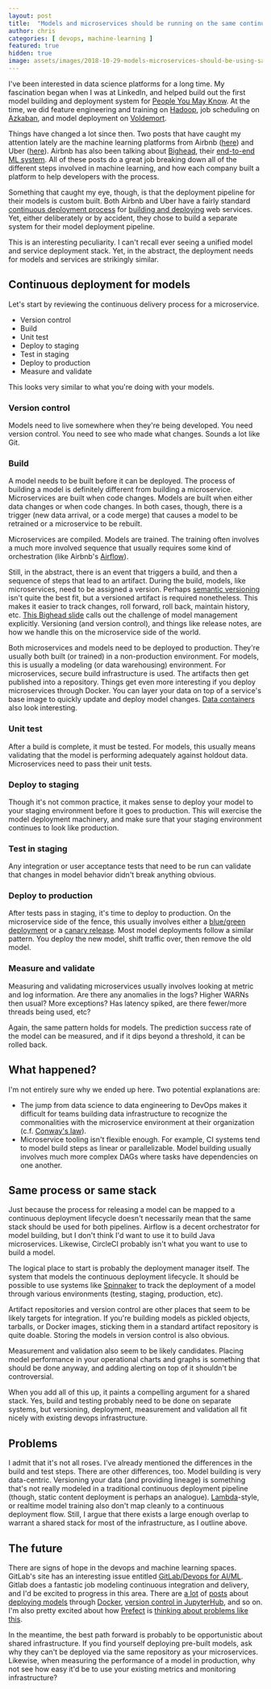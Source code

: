 ```yaml
---
layout: post
title:  "Models and microservices should be running on the same continuous delivery stack"
author: chris
categories: [ devops, machine-learning ]
featured: true
hidden: true
image: assets/images/2018-10-29-models-microservices-should-be-using-same-continuous-delivery-stack/rawpixel-782053-unsplash.jpg
---
```


I've been interested in data science platforms for a long time. My fascination began when I was at LinkedIn, and helped build out the first model building and deployment system for [People You May Know](https://engineering.linkedin.com/teams/data/projects/pymk). At the time, we did feature engineering and training on [Hadoop](https://hadoop.apache.org/), job scheduling on [Azkaban](https://azkaban.github.io/), and model deployment on [Voldemort](https://www.project-voldemort.com/voldemort/).

Things have changed a lot since then. Two posts that have caught my attention lately are the machine learning platforms from Airbnb ([here](https://medium.com/airbnb-engineering/using-machine-learning-to-predict-value-of-homes-on-airbnb-9272d3d4739d)) and Uber ([here](https://eng.uber.com/michelangelo/)). Airbnb has also been talking about [Bighead](https://www.slideshare.net/databricks/bighead-airbnbs-endtoend-machine-learning-platform-with-krishna-puttaswamy-and-andrew-hoh), their [end-to-end ML system](https://cdn.oreillystatic.com/en/assets/1/event/278/Bighead_%20Airbnb_s%20end-to-end%20machine%20learning%20platform%20Presentation.pdf). All of these posts do a great job breaking down all of the different steps involved in machine learning, and how each company built a platform to help developers with the process.

Something that caught my eye, though, is that the deployment pipeline for their models is custom built. Both Airbnb and Uber have a fairly standard [continuous deployment process](https://medium.com/airbnb-engineering/testing-at-airbnb-199f68a0a40d) for [building and deploying](https://eng.uber.com/micro-deploy/) web services. Yet, either deliberately or by accident, they chose to build a separate system for their model deployment pipeline.

This is an interesting peculiarity. I can't recall ever seeing a unified model and service deployment stack. Yet, in the abstract, the deployment needs for models and services are strikingly similar.

## Continuous deployment for models

Let's start by reviewing the continuous delivery process for a microservice.

* Version control
* Build
* Unit test
* Deploy to staging
* Test in staging
* Deploy to production
* Measure and validate

This looks very similar to what you're doing with your models.

### Version control

Models need to live somewhere when they're being developed. You need version control. You need to see who made what changes. Sounds a lot like Git.

### Build

A model needs to be built before it can be deployed. The process of building a model is definitely different from building a microservice. Microservices are built when code changes. Models are built when either data changes or when code changes. In both cases, though, there is a trigger (new data arrival, or a code merge) that causes a model to be retrained or a microservice to be rebuilt.

Microservices are compiled. Models are trained. The training often involves a much more involved sequence that usually requires some kind of orchestration (like Airbnb's [Airflow](https://github.com/apache/incubator-airflow)).

Still, in the abstract, there is an event that triggers a build, and then a sequence of steps that lead to an artifact.
During the build, models, like microservices, need to be assigned a version. Perhaps [semantic versioning](https://semver.org/) isn't quite the best fit, but a versioned artifact is required nonetheless. This makes it easier to track changes, roll forward, roll back, maintain history, etc. [This Bighead slide](https://www.slideshare.net/databricks/bighead-airbnbs-endtoend-machine-learning-platform-with-krishna-puttaswamy-and-andrew-hoh) calls out the challenge of model management explicitly. Versioning (and version control), and things like release notes, are how we handle this on the microservice side of the world.

Both microservices and models need to be deployed to production. They're usually both built (or trained) in a non-production environment. For models, this is usually a modeling (or data warehousing) environment. For microservices, secure build infrastructure is used. The artifacts then get published into a repository. Things get even more interesting if you deploy microservices through Docker. You can layer your data on top of a service's base image to quickly update and deploy model changes. [Data containers](https://hackernoon.com/docker-data-containers-cb250048d162) also look interesting.

### Unit test

After a build is complete, it must be tested. For models, this usually means validating that the model is performing adequately against holdout data. Microservices need to pass their unit tests.

### Deploy to staging

Though it's not common practice, it makes sense to deploy your model to your staging environment before it goes to production. This will exercise the model deployment machinery, and make sure that your staging environment continues to look like production.

### Test in staging

Any integration or user acceptance tests that need to be run can validate that changes in model behavior didn't break anything obvious.

### Deploy to production

After tests pass in staging, it's time to deploy to production. On the microservice side of the fence, this usually involves either a [blue/green deployment](https://martinfowler.com/bliki/BlueGreenDeployment.html) or a [canary release](https://martinfowler.com/bliki/CanaryRelease.html). Most model deployments follow a similar pattern. You deploy the new model, shift traffic over, then remove the old model.

### Measure and validate

Measuring and validating microservices usually involves looking at metric and log information. Are there any anomalies in the logs? Higher WARNs then usual? More exceptions? Has latency spiked, are there fewer/more threads being used, etc?

Again, the same pattern holds for models. The prediction success rate of the model can be measured, and if it dips beyond a threshold, it can be rolled back.

## What happened?

I'm not entirely sure why we ended up here. Two potential explanations are:

* The jump from data science to data engineering to DevOps makes it difficult for teams building data infrastructure to recognize the commonalities with the microservice environment at their organization (c.f. [Conway's law](https://en.wikipedia.org/wiki/Conway's_law)).
* Microservice tooling isn't flexible enough. For example, CI systems tend to model build steps as linear or parallelizable. Model building usually involves much more complex DAGs where tasks have dependencies on one another.

## Same process or same stack

Just because the process for releasing a model can be mapped to a continuous deployment lifecycle doesn't necessarily mean that the same stack should be used for both pipelines. Airflow is a decent orchestrator for model building, but I don't think I'd want to use it to build Java microservices. Likewise, CircleCI probably isn't what you want to use to build a model.

The logical place to start is probably the deployment manager itself. The system that models the continuous deployment lifecycle. It should be possible to use systems like [Spinnaker](https://www.spinnaker.io/) to track the deployment of a model through various environments (testing, staging, production, etc).

Artifact repositories and version control are other places that seem to be likely targets for integration. If you're building models as pickled objects, tarballs, or Docker images, sticking them in a standard artifact repository is quite doable. Storing the models in version control is also obvious.

Measurement and validation also seem to be likely candidates. Placing model performance in your operational charts and graphs is something that should be done anyway, and adding alerting on top of it shouldn't be controversial.

When you add all of this up, it paints a compelling argument for a shared stack. Yes, build and testing probably need to be done on separate systems, but versioning, deployment, measurement and validation all fit nicely with existing devops infrastructure.

## Problems

I admit that it's not all roses. I've already mentioned the differences in the build and test steps. There are other differences, too. Model building is very data-centric. Versioning your data (and providing lineage) is something that's not really modeled in a traditional continuous deployment pipeline (though, static content deployment is perhaps an analogue). [Lambda](https://en.wikipedia.org/wiki/Lambda_architecture)-style, or realtime model training also don't map cleanly to a continuous deployment flow. Still, I argue that there exists a large enough overlap to warrant a shared stack for most of the infrastructure, as I outline above.

## The future

There are signs of hope in the devops and machine learning spaces. GitLab's site has an interesting issue entitled [GitLab/Devops for AI/ML](https://gitlab.com/gitlab-org/gitlab-ce/issues/46161). Gitlab does a fantastic job modeling continuous integration and delivery, and I'd be excited to progress in this area. There are [a lot](https://towardsdatascience.com/deploying-machine-learning-models-with-docker-5d22a4dacb5) of [posts](https://www.udemy.com/deploy-data-science-nlp-models-with-docker-containers/) about [deploying models](http://shop.oreilly.com/product/0636920084334.do) through [Docker](https://medium.com/analytics-vidhya/how-to-deploy-machine-learning-models-using-flask-docker-and-google-cloud-platform-gcp-6e7bf1b339d5), [version control in JupyterHub](https://towardsdatascience.com/version-control-for-jupyter-notebook-3e6cef13392d), and so on. I'm also pretty excited about how [Prefect](https://www.prefect.io/) is [thinking about problems like this](https://medium.com/the-prefect-blog/positive-and-negative-data-engineering-a02cb497583d).

In the meantime, the best path forward is probably to be opportunistic about shared infrastructure. If you find yourself deploying pre-built models, ask why they can't be deployed via the same repository as your microservices. Likewise, when measuring the performance of a model in production, why not see how easy it'd be to use your existing metrics and monitoring infrastructure?
